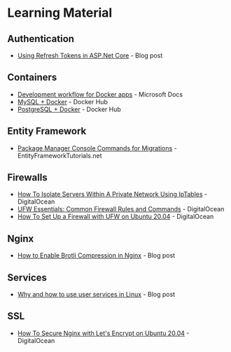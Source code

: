 # Learning Material

## Authentication
* [Using Refresh Tokens in ASP.Net Core](https://code-maze.com/using-refresh-tokens-in-asp-net-core-authentication/) - Blog post

## Containers
* [Development workflow for Docker apps](https://docs.microsoft.com/en-us/dotnet/architecture/microservices/docker-application-development-process/docker-app-development-workflow) - Microsoft Docs
* [MySQL + Docker](https://hub.docker.com/_/mysql) - Docker Hub
* [PostgreSQL + Docker](https://hub.docker.com/_/postgres/) - Docker Hub

## Entity Framework
* [Package Manager Console Commands for Migrations](https://www.entityframeworktutorial.net/efcore/pmc-commands-for-ef-core-migration.aspx) - EntityFrameworkTutorials.net

## Firewalls
* [How To Isolate Servers Within A Private Network Using IpTables](https://www.digitalocean.com/community/tutorials/how-to-isolate-servers-within-a-private-network-using-iptables) - DigitalOcean
* [UFW Essentials: Common Firewall Rules and Commands](https://www.digitalocean.com/community/tutorials/ufw-essentials-common-firewall-rules-and-commands) - DigitalOcean
* [How To Set Up a Firewall with UFW on Ubuntu 20.04](https://www.digitalocean.com/community/tutorials/how-to-set-up-a-firewall-with-ufw-on-ubuntu-20-04) - DigitalOcean

## Nginx
* [How to Enable Brotli Compression in Nginx](https://linuxhint.com/enable-brotli-compression-nginx/) - Blog post

## Services
* [Why and how to use user services in Linux](https://www.unixsysadmin.com/systemd-user-services/) - Blog post

## SSL
* [How To Secure Nginx with Let's Encrypt on Ubuntu 20.04](https://www.digitalocean.com/community/tutorials/how-to-secure-nginx-with-let-s-encrypt-on-ubuntu-20-04) - DigitalOcean
